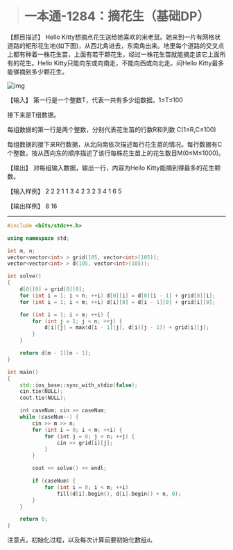 > # 一本通-1284：摘花生（基础DP）

【题目描述】
Hello Kitty想摘点花生送给她喜欢的米老鼠。她来到一片有网格状道路的矩形花生地(如下图)，从西北角进去，东南角出来。地里每个道路的交叉点上都有种着一株花生苗，上面有若干颗花生，经过一株花生苗就能摘走该它上面所有的花生。Hello Kitty只能向东或向南走，不能向西或向北走。问Hello Kitty最多能够摘到多少颗花生。

![img](http://ybt.ssoier.cn:8088/pic/1261.gif)

【输入】
第一行是一个整数T，代表一共有多少组数据。1≤T≤100

接下来是T组数据。

每组数据的第一行是两个整数，分别代表花生苗的行数R和列数 C(1≤R,C≤100)

每组数据的接下来R行数据，从北向南依次描述每行花生苗的情况。每行数据有C个整数，按从西向东的顺序描述了该行每株花生苗上的花生数目M(0≤M≤1000)。

【输出】
对每组输入数据，输出一行，内容为Hello Kitty能摘到得最多的花生颗数。

【输入样例】
2
2 2
1 1
3 4
2 3
2 3 4
1 6 5

【输出样例】
8
16

-----

```c++
#include <bits/stdc++.h>

using namespace std;

int m, n;
vector<vector<int> > grid(105, vector<int>(105));
vector<vector<int> > d(105, vector<int>(105));

int solve()
{
	d[0][0] = grid[0][0];
	for (int i = 1; i < n; ++i) d[0][i] = d[0][i - 1] + grid[0][i];
	for (int i = 1; i < m; ++i) d[i][0] = d[i - 1][0] + grid[i][0];

	for (int i = 1; i < m; ++i) {
		for (int j = 1; j < n; ++j) {
			d[i][j] = max(d[i - 1][j], d[i][j - 1]) + grid[i][j];
		}
	}

	return d[m - 1][n - 1];
}

int main()
{
	std::ios_base::sync_with_stdio(false);
	cin.tie(NULL);
	cout.tie(NULL);

	int caseNum; cin >> caseNum;
	while (caseNum--) {
		cin >> m >> n;
		for (int i = 0; i < m; ++i) {
			for (int j = 0; j < n; ++j) {
				cin >> grid[i][j];
			}
		}

		cout << solve() << endl;

		if (caseNum) {
			for (int i = 0; i < m; ++i)
				fill(d[i].begin(), d[i].begin() + n, 0);
		}
	}

	return 0;
}
```

注意点，初始化过程，以及每次计算前要初始化数组`d`。
